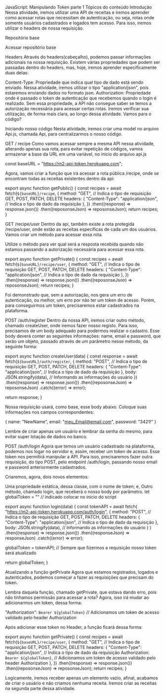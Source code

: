 JavaScript: Manipulando Token parte 1
Tópicos do conteúdo
Introdução
Nessa atividade, iremos utilizar uma API de receitas e iremos aprender como acessar rotas que necessitam de autenticação, ou seja, rotas onde somente usuários cadastrados e logados tem acesso. Para isso, iremos utilizar o headers de nossa requisição.

Repositório base

Acessar repositório base

Headers
Através do headers(cabeçalho), podemos passar informações adicionais na nossa requisição. Existem várias propriedades que podem ser passadas dentro do headers, mas, hoje, iremos aprender especificamente duas delas:

Content-Type: Propriedade que indica qual tipo de dado está sendo enviado. Nessa atividade, iremos utilizar o tipo "application/json", pois estaremos enviando dados no formato json.
Authorization: Propriedade onde é passado o token de autenticação que recebemos quando o login é realizado. Sem essa propriedade, a API não consegue saber se temos a autorização necessária para acessar certas rotas. Iremos verificar sua utilização, de forma mais clara, ao longo dessa atividade.
Vamos para o código?

Iniciando nosso código
Nesta atividade, iremos criar uma model no arquivo Api.js, chamada Api, para centralizarmos o nosso código.

GET / recipe
Como vamos acessar sempre a mesma API nessa atividade, alterando apenas sua rota, para evitar repetição de códigos, vamos armazenar a base da URL em uma variável, no inicio do arquivo api.js

const baseURL = "https://m2-api-token.herokuapp.com";

Agora, vamos criar a função que irá acessar a rota pública /recipe, onde se encontram todas as receitas existentes dentro da api:

export async function getPublic() {
const recipes = await fetch(`${baseURL}/recipe`, {
method: "GET", // Indica o tipo de requisição GET, POST, PATCH, DELETE
headers: {
"Content-Type": "application/json", // Indica o tipo de dado da requisição
},
})
.then((response) => response.json())
.then((reposonseJson) => reposonseJson);
return recipes;
}

GET /recipe/user
Dentro da api, também existe a rota protegida /recipe/user, onde estão as receitas específicas de cada um dos usuários. Vamos criar um método para acessar essa rota.

Utilize o método para ver qual será a resposta recebida quando não estamos passando a autorização necessária para acessar essa rota.

export async function getPrivate() {
const recipes = await fetch(`${baseURL}/recipe/user`, {
method: "GET", // Indica o tipo de requisição GET, POST, PATCH, DELETE
headers: {
"Content-Type": "application/json", // Indica o tipo de dado da requisição
},
})
.then((response) => response.json())
.then((reposonseJson) => reposonseJson);
return recipes;
}

Foi demonstrado que, sem a autorização, nos gera um erro de autenticação, ou melhor, um erro por não ter um token de acesso. Porém, para conseguirmos um token, precisaremos estar cadastrados na plataforma.

POST /auth/register
Dentro da nossa API, iremos criar outro método, chamado createUser, onde iremos fazer nosso registo. Para isso, precisamos de um body adequado para podermos realizar o cadastro. Esse body deverá conter as seguintes informações: name, email e password, que serão um objeto, passado através de um parâmetro nesse método, da seguinte forma:

export async function createUser(data) {
const response = await fetch(`${baseURL}/auth/register`, {
method: "POST", // Indica o tipo de requisição GET, POST, PATCH, DELETE
headers: {
"Content-Type": "application/json", // Indica o tipo de dado da requisição
},
body: JSON.stringify(data), // Informando as informações do usuário
})
.then((response) => response.json())
.then((reposonseJson) => reposonseJson)
.catch((error) => error);

return response;
}

Nossa requisição usará, como base, esse body abaixo. Coloque suas informações nos campos correspondentes:

{
name: "NewName",
email: "meu_Email@email.com",
password: "3421!"
}

Lembre de criar apenas um usuário e lembrar da senha do mesmo, para evitar super lotação de dados no banco.

POST /auth/login
Agora que temos um usuário cadastrado na plataforma, podemos nos logar no servidor e, assim, receber um token de acesso. Esse token nos permitirá manipular a API. Para isso, precisaremos fazer outra requisição, do tipo POST, pelo endpoint /auth/login, passando nosso email e password anteriormente cadastrados.

Criaremos, agora, dois novos elementos:

Uma propriedade estática, dessa classe, com o nome de token; e,
Outro método, chamado login, que receberá o nosso body por parâmetro.
let globalToken = "" // indicado colocar no inicio do script

export async function login(data) {
const tokenAPI = await fetch(
"https://m2-api-token.herokuapp.com/auth/login",
{
method: "POST", // Indica o tipo de requisição GET, POST, PATCH, DELETE
headers: {
"Content-Type": "application/json", // Indica o tipo de dado da requisição
},
body: JSON.stringify(data), // Informando as informações do usuário
}
)
.then((response) => response.json())
.then((responseJson) => responseJson)
.catch((error) => error);

globalToken = tokenAPI; // Sempre que fizermos a requisição nosso token será atualizado

return globalToken;
}

Atualizando a função getPrivate
Agora que estamos registrados, logados e autenticados, podemos começar a fazer as requisições que precisam do token.

Lembra daquela função, chamado getPrivate, que estava dando erro, pois não tínhamos permissão para acessar a rota? Agora, isso irá mudar ao adicionarmos um token, dessa forma:

"Authorization": `Bearer ${globalToken}` // Adicionamos um token de acesso validado pelo header Authorization

Após adicionar esse token no Header, a função ficará dessa forma:

export async function getPrivate() {
const recipes = await fetch(`${baseURL}/recipe/user`, {
method: "GET", // Indica o tipo de requisição GET, POST, PATCH, DELETE
headers: {
"Content-Type": "application/json", // Indica o tipo de dado da requisição
Authorization: `Bearer ${globalToken}`, // Adicionamos um token de acesso validado pelo header Authorization
},
})
.then((response) => response.json())
.then((reposonseJson) => reposonseJson);
return recipes;
}

Logicamente, iremos receber apenas um elemento vazio, afinal, acabamos de criar o usuário e não criamos nenhuma receita. Iremos criar as receitas na segunda parte dessa atividade.
